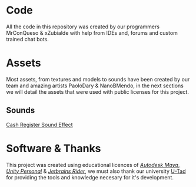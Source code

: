 # Code
All the code in this repository was created by our programmers MrConQueso & xZubialde with help from IDEs and, forums and custom trained chat bots.

# Assets
Most assets, from textures and models to sounds have been created by our team and amazing artists PaoloDary & NanoBMendo,
in the next sections we will detail the assets that were used with public licenses for this project.

## Sounds
[Cash Register Sound Effect](https://youtu.be/uiBkqnBh-B0)

# Software & Thanks
This project was created using educational licences of [_Autodesk Maya_](https://www.autodesk.com/education/edu-software/overview), [_Unity Personal_](https://unity.com/es/products/unity-personal) & [_Jetbrains Rider_](https://www.jetbrains.com/community/education/#students),
we must also thank our university [U-Tad](https://u-tad.com) for providing the tools and knowledge necesary for it's development.

